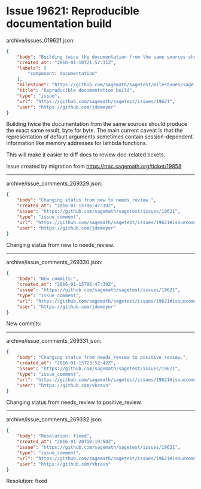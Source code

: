 # Issue 19621: Reproducible documentation build

archive/issues_019621.json:
```json
{
    "body": "Building twice the documentation from the same sources should produce the exact same result, byte for byte.  The main current caveat is that the representation of default arguments sometimes contain session-dependent information like memory addresses for lambda functions.\n\nThis will make it easier to diff docs to review doc-related tickets.\n\nIssue created by migration from https://trac.sagemath.org/ticket/19858\n\n",
    "created_at": "2016-01-10T21:57:31Z",
    "labels": [
        "component: documentation"
    ],
    "milestone": "https://github.com/sagemath/sagetest/milestones/sage-7.0",
    "title": "Reproducible documentation build",
    "type": "issue",
    "url": "https://github.com/sagemath/sagetest/issues/19621",
    "user": "https://github.com/jdemeyer"
}
```
Building twice the documentation from the same sources should produce the exact same result, byte for byte.  The main current caveat is that the representation of default arguments sometimes contain session-dependent information like memory addresses for lambda functions.

This will make it easier to diff docs to review doc-related tickets.

Issue created by migration from https://trac.sagemath.org/ticket/19858





---

archive/issue_comments_269329.json:
```json
{
    "body": "Changing status from new to needs_review.",
    "created_at": "2016-01-15T06:47:39Z",
    "issue": "https://github.com/sagemath/sagetest/issues/19621",
    "type": "issue_comment",
    "url": "https://github.com/sagemath/sagetest/issues/19621#issuecomment-269329",
    "user": "https://github.com/jdemeyer"
}
```

Changing status from new to needs_review.



---

archive/issue_comments_269330.json:
```json
{
    "body": "New commits:",
    "created_at": "2016-01-15T06:47:39Z",
    "issue": "https://github.com/sagemath/sagetest/issues/19621",
    "type": "issue_comment",
    "url": "https://github.com/sagemath/sagetest/issues/19621#issuecomment-269330",
    "user": "https://github.com/jdemeyer"
}
```

New commits:



---

archive/issue_comments_269331.json:
```json
{
    "body": "Changing status from needs_review to positive_review.",
    "created_at": "2016-01-15T23:52:42Z",
    "issue": "https://github.com/sagemath/sagetest/issues/19621",
    "type": "issue_comment",
    "url": "https://github.com/sagemath/sagetest/issues/19621#issuecomment-269331",
    "user": "https://github.com/vbraun"
}
```

Changing status from needs_review to positive_review.



---

archive/issue_comments_269332.json:
```json
{
    "body": "Resolution: fixed",
    "created_at": "2016-01-20T10:19:50Z",
    "issue": "https://github.com/sagemath/sagetest/issues/19621",
    "type": "issue_comment",
    "url": "https://github.com/sagemath/sagetest/issues/19621#issuecomment-269332",
    "user": "https://github.com/vbraun"
}
```

Resolution: fixed
